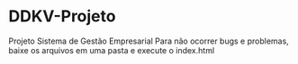 # DDKV-Projeto
Projeto Sistema de Gestão Empresarial
Para não ocorrer bugs e problemas, baixe os arquivos em uma pasta e execute o index.html
